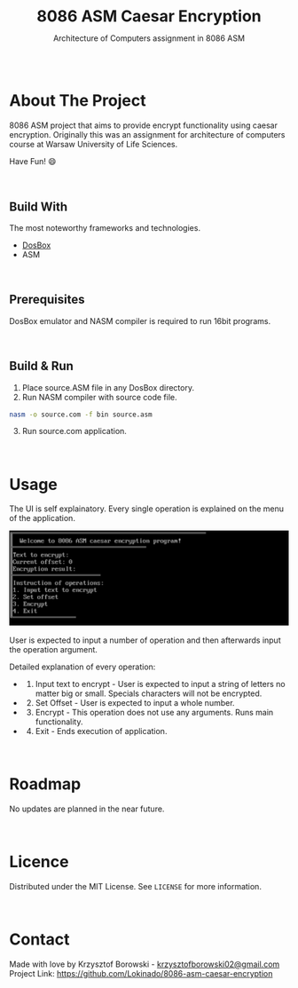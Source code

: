 <p align="center">
    <h1 align="center" style="border-bottom: none; margin-bottom: 0">
        <strong>
            8086 ASM Caesar Encryption
        </strong>
    </h1>

  <p align="center">
    Architecture of Computers assignment in 8086 ASM
    <br />
  </p>
</p>

<br><br>

# About The Project
8086 ASM project that aims to provide encrypt functionality using caesar encryption. Originally this was an assignment for architecture of computers course at Warsaw University of Life Sciences. 

Have Fun! 😄

<br>

## Build With
The most noteworthy frameworks and technologies.
* [DosBox](https://www.dosbox.com/)
* ASM

<br>

## Prerequisites
DosBox emulator and NASM compiler is required to run 16bit programs.

<br>

## Build & Run
1. Place source.ASM file in any DosBox directory. 
2. Run NASM compiler with source code file.
```sh
nasm -o source.com -f bin source.asm
```
3. Run source.com application.

<br>

# Usage
The UI is self explainatory. Every single operation is explained on the menu of the application.

![Image of application interface](https://raw.githubusercontent.com/Lokinado/8086-asm-caesar-encryption/main/Images/Img1.png "Interface!")

User is expected to input a number of operation and then afterwards input the operation argument.

Detailed explanation of every operation:
* 1. Input text to encrypt - User is expected to input a string of letters no matter big or small. Specials characters will not be encrypted.
* 2. Set Offset - User is expected to input a whole number.
* 3. Encrypt - This operation does not use any arguments. Runs main functionality.
* 4. Exit - Ends execution of application.

<br>

# Roadmap
No updates are planned in the near future.

<br>

# Licence
Distributed under the MIT License. See `LICENSE` for more information.

<br>

# Contact
Made with love by Krzysztof Borowski - krzysztofborowski02@gmail.com
<br>
Project Link: https://github.com/Lokinado/8086-asm-caesar-encryption
